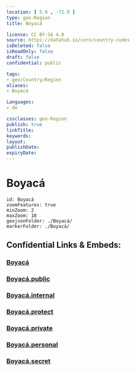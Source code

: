 ```yaml
---
location: [ 5.9 , -72.9 ] 
type: geo-Region
title: Boyacá

license: CC BY-SA 4.0
source: https://datahub.io/core/country-codes
isDeleted: false
isReadOnly: false
draft: false
confidential: public

tags:
- geo/Country/Region
aliases:
- Boyacá

Languages:
- de

cssclasses: geo-Region
publish: true
linkTitle: 
keywords: 
layout: 
publishDate: 
expiryDate: 
---
```


# Boyacá

```leaflet
id: Boyacá
zoomFeatures: true 
minZoom: 2 
maxZoom: 18
geojsonFolder: ./Boyacá/
markerFolder: ./Boyacá/
```


## Confidential Links & Embeds: 

### [Boyacá](/_Standards/Earth/Continent/America~South/Colombia/departments~Colombia/Boyacá.md) 

### [Boyacá.public](/_public/Earth/Continent/America~South/Colombia/departments~Colombia/Boyacá.public.md) 

### [Boyacá.internal](/_internal/Earth/Continent/America~South/Colombia/departments~Colombia/Boyacá.internal.md) 

### [Boyacá.protect](/_protect/Earth/Continent/America~South/Colombia/departments~Colombia/Boyacá.protect.md) 

### [Boyacá.private](/_private/Earth/Continent/America~South/Colombia/departments~Colombia/Boyacá.private.md) 

### [Boyacá.personal](/_personal/Earth/Continent/America~South/Colombia/departments~Colombia/Boyacá.personal.md) 

### [Boyacá.secret](/_secret/Earth/Continent/America~South/Colombia/departments~Colombia/Boyacá.secret.md)

